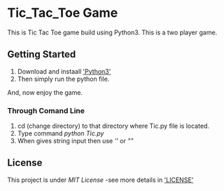 # Tic_Tac_Toe Game

This is Tic Tac Toe game build using Python3. This is a two player game.

## Getting Started

1. Download and instaall ['Python3'](https://www.python.org/downloads/)
2. Then simply run the python file.

And, now enjoy the game.
	
### Through Comand Line
	
1. cd (change directory) to that directory where Tic.py file is located.
2. Type command _python Tic.py_
3. When gives string input then use _*''*_ or _*""*_
	
## License

This project is under _MIT License_ -see more details in ['LICENSE'](https://github.com/codeslash21/Tic_Tac_Toe/blob/master/LICENSE)


